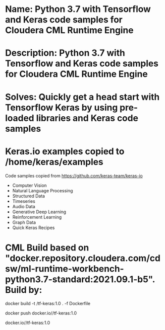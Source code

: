 # Name: Python 3.7 with Tensorflow and Keras code samples for Cloudera CML Runtime Engine

# Description: Python 3.7 with Tensorflow and Keras code samples for Cloudera CML Runtime Engine

# Solves: Quickly get a head start with Tensorflow Keras by using pre-loaded libraries and Keras code samples

# Keras.io examples copied to /home/keras/examples

   Code samples copied from https://github.com/keras-team/keras-io
   - Computer Vision
   - Natural Language Processing
   - Structured Data
   - Timeseries
   - Audio Data
   - Generative Deep Learning
   - Reinforcement Learning
   - Graph Data
   - Quick Keras Recipes

# CML Build based on "docker.repository.cloudera.com/cdsw/ml-runtime-workbench-python3.7-standard:2021.09.1-b5". Build by:
 
   docker build -t <my docker repos>/tf-keras:1.0 . -f Dockerfile

   docker push  docker.io/<my docker repos>/tf-keras:1.0

   docker.io/<my docker repos>/tf-keras:1.0
